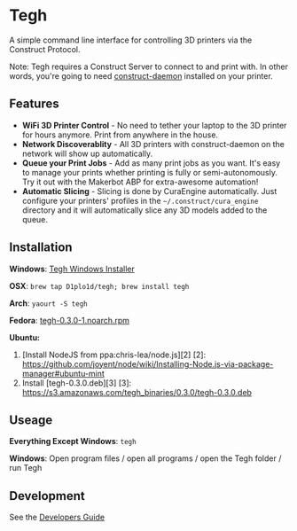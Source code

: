 # Tegh

A simple command line interface for controlling 3D printers via the Construct Protocol.

Note: Tegh requires a Construct Server to connect to and print with. In other words, you're going to need [construct-daemon](https://github.com/D1plo1d/construct-daemon) installed on your printer.


## Features

* **WiFi 3D Printer Control** - No need to tether your laptop to the 3D printer for hours anymore. Print from anywhere in the house.
* **Network Discoverablity** - All 3D printers with construct-daemon on the network will show up automatically.
* **Queue your Print Jobs** - Add as many print jobs as you want. It's easy to manage your prints whether printing is fully or semi-autonomously. Try it out with the Makerbot ABP for extra-awesome automation!
* **Automatic Slicing** - Slicing is done by CuraEngine automatically. Just configure your printers' profiles in the `~/.construct/cura_engine` directory and it will automatically slice any 3D models added to the queue.


## Installation

**Windows**: [Tegh Windows Installer][1]

[1]:https://s3.amazonaws.com/tegh_binaries/0.3.0/tegh-0.3.0-setup.exe

**OSX**: `brew tap D1plo1d/tegh; brew install tegh`

**Arch**: `yaourt -S tegh`

**Fedora**: [tegh-0.3.0-1.noarch.rpm][2314]

[2314]:https://s3.amazonaws.com/tegh_binaries/0.3.0/tegh-0.3.0-1.noarch.rpm

**Ubuntu:**

1. [Install NodeJS from ppa:chris-lea/node.js][2]
[2]: https://github.com/joyent/node/wiki/Installing-Node.js-via-package-manager#ubuntu-mint
2. Install [tegh-0.3.0.deb][3]
[3]: https://s3.amazonaws.com/tegh_binaries/0.3.0/tegh-0.3.0.deb


## Useage

**Everything Except Windows**: `tegh`

**Windows**: Open program files / open all programs / open the Tegh folder / run Tegh


## Development

See the [Developers Guide](https://github.com/D1plo1d/tegh/wiki/Developers-Guide)




